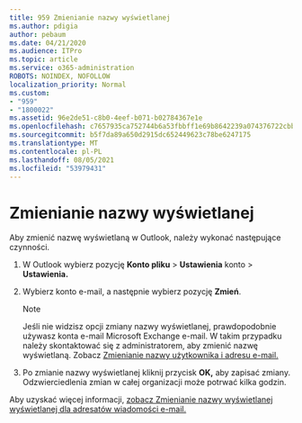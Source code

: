 ```yaml
---
title: 959 Zmienianie nazwy wyświetlanej
ms.author: pdigia
author: pebaum
ms.date: 04/21/2020
ms.audience: ITPro
ms.topic: article
ms.service: o365-administration
ROBOTS: NOINDEX, NOFOLLOW
localization_priority: Normal
ms.custom:
- "959"
- "1800022"
ms.assetid: 96e2de51-c8b0-4eef-b071-b02784367e1e
ms.openlocfilehash: c7657935ca752744b6a53fbbff1e69b8642239a074376722cbb0b1fa4036650c
ms.sourcegitcommit: b5f7da89a650d2915dc652449623c78be6247175
ms.translationtype: MT
ms.contentlocale: pl-PL
ms.lasthandoff: 08/05/2021
ms.locfileid: "53979431"
---
```

# <a name="change-your-display-name"></a>Zmienianie nazwy wyświetlanej
  
Aby zmienić nazwę wyświetlaną w Outlook, należy wykonać następujące czynności.
  
1. W Outlook wybierz pozycję **Konto pliku** \> **Ustawienia** konto \> **Ustawienia.**

2. Wybierz konto e-mail, a następnie wybierz pozycję **Zmień**.

    > [!NOTE]
    > Jeśli nie widzisz opcji zmiany nazwy wyświetlanej, prawdopodobnie używasz konta e-mail Microsoft Exchange e-mail. W takim przypadku należy skontaktować się z administratorem, aby zmienić nazwę wyświetlaną. Zobacz [Zmienianie nazwy użytkownika i adresu e-mail.](https://docs.microsoft.com/microsoft-365/admin/add-users/change-a-user-name-and-email-address)
  
3. Po zmianie nazwy wyświetlanej kliknij przycisk **OK,** aby zapisać zmiany. Odzwierciedlenia zmian w całej organizacji może potrwać kilka godzin.

Aby uzyskać więcej informacji, [zobacz Zmienianie nazwy wyświetlanej wyświetlanej dla adresatów wiadomości e-mail.](https://support.office.com/article/2b53331a-ba2a-4803-88dc-ac9fe376c8a9.aspx)
  